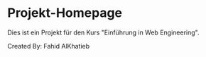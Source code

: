 # Projekt-Homepage
Dies ist ein Projekt für den Kurs "Einführung in Web Engineering".

Created By: Fahid AlKhatieb
